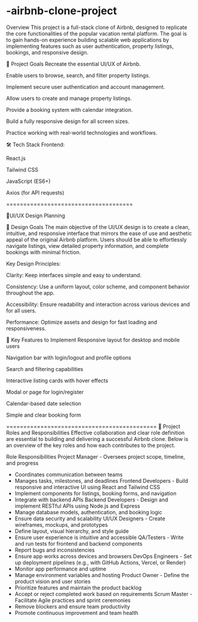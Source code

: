 # -airbnb-clone-project
Overview
This project is a full-stack clone of Airbnb, designed to replicate the core functionalities of the popular vacation rental platform. The goal is to gain hands-on experience building scalable web applications by implementing features such as user authentication, property listings, bookings, and responsive design.

🚀 Project Goals
Recreate the essential UI/UX of Airbnb.

Enable users to browse, search, and filter property listings.

Implement secure user authentication and account management.

Allow users to create and manage property listings.

Provide a booking system with calendar integration.

Build a fully responsive design for all screen sizes.

Practice working with real-world technologies and workflows.

🛠️ Tech Stack
Frontend:

React.js

Tailwind CSS

JavaScript (ES6+)

Axios (for API requests)

=====================================

🎨UI/UX Design Planning

🧭 Design Goals
The main objective of the UI/UX design is to create a clean, intuitive, and responsive interface that mirrors the ease of use and aesthetic appeal of the original Airbnb platform. Users should be able to effortlessly navigate listings, view detailed property information, and complete bookings with minimal friction.

Key Design Principles:

Clarity: Keep interfaces simple and easy to understand.

Consistency: Use a uniform layout, color scheme, and component behavior throughout the app.

Accessibility: Ensure readability and interaction across various devices and for all users.

Performance: Optimize assets and design for fast loading and responsiveness.

🧩 Key Features to Implement
Responsive layout for desktop and mobile users

Navigation bar with login/logout and profile options

Search and filtering capabilities

Interactive listing cards with hover effects

Modal or page for login/register

Calendar-based date selection

Simple and clear booking form

============================================
👥 Project Roles and Responsibilities
Effective collaboration and clear role definition are essential to building and delivering a successful Airbnb clone. Below is an overview of the key roles and how each contributes to the project.

Role	Responsibilities
Project Manager	- Oversees project scope, timeline, and progress
- Coordinates communication between teams
- Manages tasks, milestones, and deadlines
Frontend Developers	- Build responsive and interactive UI using React and Tailwind CSS
- Implement components for listings, booking forms, and navigation
- Integrate with backend APIs
Backend Developers	- Design and implement RESTful APIs using Node.js and Express
- Manage database models, authentication, and booking logic
- Ensure data security and scalability
UI/UX Designers	- Create wireframes, mockups, and prototypes
- Define layout, visual hierarchy, and style guide
- Ensure user experience is intuitive and accessible
QA/Testers	- Write and run tests for frontend and backend components
- Report bugs and inconsistencies
- Ensure app works across devices and browsers
DevOps Engineers	- Set up deployment pipelines (e.g., with GitHub Actions, Vercel, or Render)
- Monitor app performance and uptime
- Manage environment variables and hosting
Product Owner	- Define the product vision and user stories
- Prioritize features and maintain the product backlog
- Accept or reject completed work based on requirements
Scrum Master	- Facilitate Agile practices and sprint ceremonies
- Remove blockers and ensure team productivity
- Promote continuous improvement and team health
